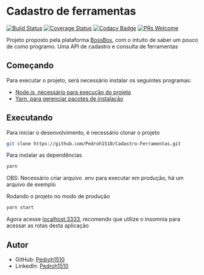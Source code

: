 # Cadastro de ferramentas

[![Build Status](https://travis-ci.org/Pedroh1510/Cadastro-Ferramentas.svg?branch=master)](https://travis-ci.org/Pedroh1510/Cadastro-Ferramentas)
[![Coverage Status](https://coveralls.io/repos/github/Pedroh1510/Cadastro-Ferramentas/badge.svg?branch=master)](https://coveralls.io/github/Pedroh1510/Cadastro-Ferramentas?branch=master)
[![Codacy Badge](https://api.codacy.com/project/badge/Grade/79ab9d06865346539cc75d0ddf02b047)](https://app.codacy.com/manual/Pedroh1510/Cadastro-Ferramentas?utm_source=github.com&utm_medium=referral&utm_content=Pedroh1510/Cadastro-Ferramentas&utm_campaign=Badge_Grade_Dashboard)
[![PRs Welcome](https://img.shields.io/badge/PRs-welcome-brightgreen.svg?style=flat-square)](http://makeapullrequest.com)

Projeto proposto pela plataforma [BossBox](https://bossabox.com/para-profissionais), com o intuito de saber um pouco de como programo. Uma API de cadastro e consulta de ferramentas

## Começando

Para executar o projeto, será necessário instalar os seguintes programas:

- [Node.js, necessário para execução do projeto](https://nodejs.org/en/)
- [Yarn, para gerenciar pacotes de instalação](https://classic.yarnpkg.com/pt-BR/docs/install/#windows-stable)

## Executando

Para iniciar o desenvolvimento, é necessário clonar o projeto

```sh
git clone https://github.com/Pedroh1510/Cadastro-Ferramentas.git
```

Para instalar as dependências

```sh
yarn
```

OBS: Necessário criar arquivo .env para executar em produção, há um arquivo de exemplo

Rodando o projeto no modo de produção

```sh
yarn start
```

Agora acesse [localhost:3333](localhost:3333), recomendo que utilize o insomnia para acessar as rotas desta aplicação

## Autor

- GitHub: [Pedroh1510](https://github.com/Pedroh1510)
- LinkedIn: [Pedroh1510](www.linkedin.com/in/pedroh1510)
